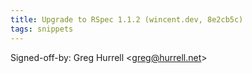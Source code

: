 ```yaml
---
title: Upgrade to RSpec 1.1.2 (wincent.dev, 8e2cb5c)
tags: snippets
---
```


Signed-off-by: Greg Hurrell &lt;greg@hurrell.net&gt;
